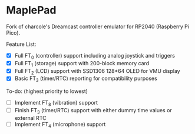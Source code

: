 # MaplePad<br/>

Fork of charcole's Dreamcast controller emulator for RP2040 (Raspberry Pi Pico). 

Feature List:
- [x] Full FT<sub>0</sub> (controller) support including analog joystick and triggers
- [x] Full FT<sub>1</sub> (storage) support with 200-block memory card
- [x] Full FT<sub>2</sub> (LCD) support with SSD1306 128\*64 OLED for VMU display 
- [x] Basic FT<sub>3</sub> (timer/RTC) reporting for compatibility purposes

To-do: (highest priority to lowest)
- [ ] Implement FT<sub>8</sub> (vibration) support
- [ ] Finish FT<sub>3</sub> (timer/RTC) support with either dummy time values or external RTC
- [ ] Implement FT<sub>4</sub> (microphone) support
